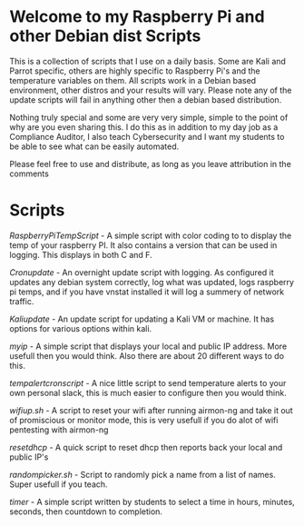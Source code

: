 # **Welcome to my Raspberry Pi and other Debian dist Scripts** #


This is a collection of scripts that I use on a daily basis. Some are Kali and Parrot specific, others are highly specific to Raspberry Pi's and the temperature variables on them.  All scripts work in a Debian based environment, other distros and your results will vary.  Please note any of the update scripts will fail in anything other then a debian based distribution.

Nothing truly special and some are very very simple, simple to the point of why are you even sharing this.  I do this as in addition to my day job as a Compliance Auditor, I also teach Cybersecurity and I want my students to be able to see what can be easily automated.




Please feel free to use and distribute, as long as you leave attribution in the comments

# **Scripts** #

*RaspberryPiTempScript* - A simple script with color coding to to display the temp of your raspberry PI.  It also contains a version that can be used in logging.  This displays in both C and F.

*Cronupdate* - An overnight update script with logging.  As configured it updates any debian system correctly, log what was updated, logs raspberry pi temps, and if you have vnstat installed it will log a summery of network traffic.  

*Kaliupdate* - An update script for updating a Kali VM or machine.  It has options for various options within kali.

*myip* - A simple script that displays your local and public IP address.  More usefull then you would think. Also there are about 20 different ways to do this.

*tempalertcronscript* - A nice little script to send temperature alerts to your own personal slack, this is much easier to configure then you would think.

*wifiup.sh* - A script to reset your wifi after running airmon-ng and take it out of promiscious or monitor mode, this is very usefull if you do alot of wifi pentesting with airmon-ng 

*resetdhcp* - A quick script to reset dhcp then reports back your local and public IP's

*randompicker.sh* - Script to randomly pick a name from a list of names.  Super usefull if you teach.

*timer* - A simple script written by students to select a time in hours, minutes, seconds, then countdown to completion.

